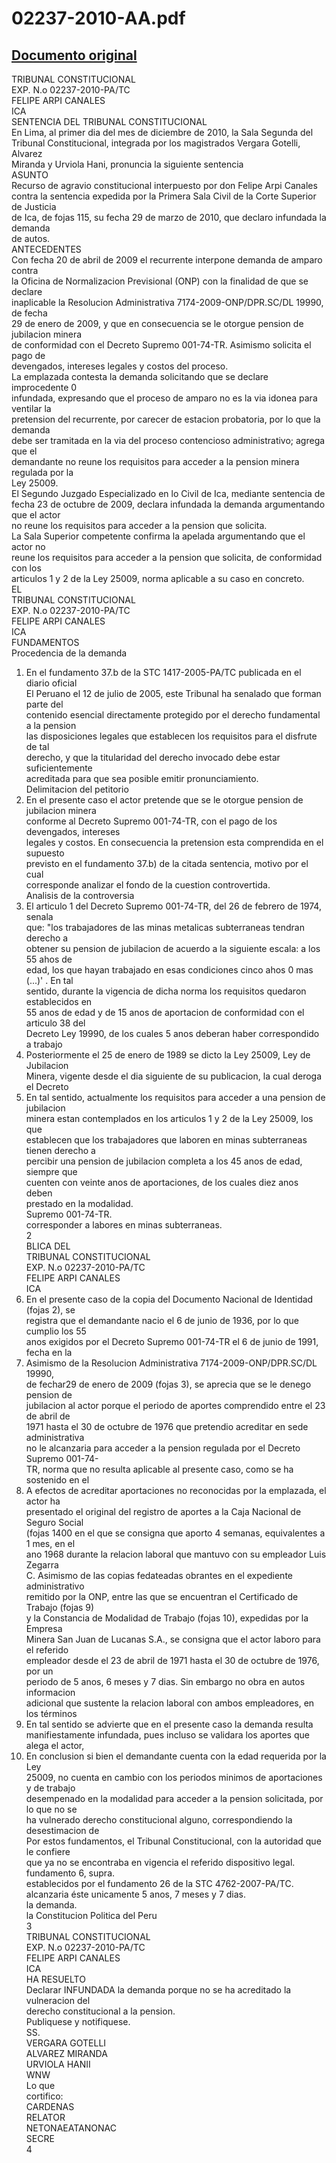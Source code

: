 
02237-2010-AA.pdf
=================
  
[Documento original](https://tc.gob.pe/jurisprudencia/2011/02237-2010-AA.pdf)  
---  
TRIBUNAL CONSTITUCIONAL  
EXP. N.o 02237-2010-PA/TC  
FELIPE ARPI CANALES  
ICA  
SENTENCIA DEL TRIBUNAL CONSTITUCIONAL  
En Lima, al primer dia del mes de diciembre de 2010, la Sala Segunda del  
Tribunal Constitucional, integrada por los magistrados Vergara Gotelli, Alvarez  
Miranda y Urviola Hani, pronuncia la siguiente sentencia  
ASUNTO  
Recurso de agravio constitucional interpuesto por don Felipe Arpi Canales  
contra la sentencia expedida por la Primera Sala Civil de la Corte Superior de Justicia  
de Ica, de fojas 115, su fecha 29 de marzo de 2010, que declaro infundada la demanda  
de autos.  
ANTECEDENTES  
Con fecha 20 de abril de 2009 el recurrente interpone demanda de amparo contra  
la Oficina de Normalizacion Previsional (ONP) con la finalidad de que se declare  
inaplicable la Resolucion Administrativa 7174-2009-ONP/DPR.SC/DL 19990, de fecha  
29 de enero de 2009, y que en consecuencia se le otorgue pension de jubilacion minera  
de conformidad con el Decreto Supremo 001-74-TR. Asimismo solicita el pago de  
devengados, intereses legales y costos del proceso.  
La emplazada contesta la demanda solicitando que se declare improcedente 0  
infundada, expresando que el proceso de amparo no es la via idonea para ventilar la  
pretension del recurrente, por carecer de estacion probatoria, por lo que la demanda  
debe ser tramitada en la via del proceso contencioso administrativo; agrega que el  
demandante no reune los requisitos para acceder a la pension minera regulada por la  
Ley 25009.  
El Segundo Juzgado Especializado en lo Civil de Ica, mediante sentencia de  
fecha 23 de octubre de 2009, declara infundada la demanda argumentando que el actor  
no reune los requisitos para acceder a la pension que solicita.  
La Sala Superior competente confirma la apelada argumentando que el actor no  
reune los requisitos para acceder a la pension que solicita, de conformidad con los  
articulos 1 y 2 de la Ley 25009, norma aplicable a su caso en concreto.  
EL  
TRIBUNAL CONSTITUCIONAL  
EXP. N.o 02237-2010-PA/TC  
FELIPE ARPI CANALES  
ICA  
FUNDAMENTOS  
Procedencia de la demanda  
1. En el fundamento 37.b de la STC 1417-2005-PA/TC publicada en el diario oficial  
El Peruano el 12 de julio de 2005, este Tribunal ha senalado que forman parte del  
contenido esencial directamente protegido por el derecho fundamental a la pension  
las disposiciones legales que establecen los requisitos para el disfrute de tal  
derecho, y que la titularidad del derecho invocado debe estar suficientemente  
acreditada para que sea posible emitir pronunciamiento.  
Delimitacion del petitorio  
2. En el presente caso el actor pretende que se le otorgue pension de jubilacion minera  
conforme al Decreto Supremo 001-74-TR, con el pago de los devengados, intereses  
legales y costos. En consecuencia la pretension esta comprendida en el supuesto  
previsto en el fundamento 37.b) de la citada sentencia, motivo por el cual  
corresponde analizar el fondo de la cuestion controvertida.  
Analisis de la controversia  
3. El articulo 1 del Decreto Supremo 001-74-TR, del 26 de febrero de 1974, senala  
que: "los trabajadores de las minas metalicas subterraneas tendran derecho a  
obtener su pension de jubilacion de acuerdo a la siguiente escala: a los 55 ahos de  
edad, los que hayan trabajado en esas condiciones cinco ahos 0 mas (...)' . En tal  
sentido, durante la vigencia de dicha norma los requisitos quedaron establecidos en  
55 anos de edad y de 15 anos de aportacion de conformidad con el articulo 38 del  
Decreto Ley 19990, de los cuales 5 anos deberan haber correspondido a trabajo  
4. Posteriormente el 25 de enero de 1989 se dicto la Ley 25009, Ley de Jubilacion  
Minera, vigente desde el dia siguiente de su publicacion, la cual deroga el Decreto  
5. En tal sentido, actualmente los requisitos para acceder a una pension de jubilacion  
minera estan contemplados en los articulos 1 y 2 de la Ley 25009, los que  
establecen que los trabajadores que laboren en minas subterraneas tienen derecho a  
percibir una pension de jubilacion completa a los 45 anos de edad, siempre que  
cuenten con veinte anos de aportaciones, de los cuales diez anos deben  
prestado en la modalidad.  
Supremo 001-74-TR.  
corresponder a labores en minas subterraneas.  
2  
BLICA DEL  
TRIBUNAL CONSTITUCIONAL  
EXP. N.o 02237-2010-PA/TC  
FELIPE ARPI CANALES  
ICA  
6. En el presente caso de la copia del Documento Nacional de Identidad (fojas 2), se  
registra que el demandante nacio el 6 de junio de 1936, por lo que cumplio los 55  
anos exigidos por el Decreto Supremo 001-74-TR el 6 de junio de 1991, fecha en la  
7. Asimismo de la Resolucion Administrativa 7174-2009-ONP/DPR.SC/DL 19990,  
de fechar29 de enero de 2009 (fojas 3), se aprecia que se le denego pension de  
jubilacion al actor porque el periodo de aportes comprendido entre el 23 de abril de  
1971 hasta el 30 de octubre de 1976 que pretendio acreditar en sede administrativa  
no le alcanzaria para acceder a la pension regulada por el Decreto Supremo 001-74-  
TR, norma que no resulta aplicable al presente caso, como se ha sostenido en el  
8. A efectos de acreditar aportaciones no reconocidas por la emplazada, el actor ha  
presentado el original del registro de aportes a la Caja Nacional de Seguro Social  
(fojas 1400 en el que se consigna que aporto 4 semanas, equivalentes a 1 mes, en el  
ano 1968 durante la relacion laboral que mantuvo con su empleador Luis Zegarra  
C. Asimismo de las copias fedateadas obrantes en el expediente administrativo  
remitido por la ONP, entre las que se encuentran el Certificado de Trabajo (fojas 9)  
y la Constancia de Modalidad de Trabajo (fojas 10), expedidas por la Empresa  
Minera San Juan de Lucanas S.A., se consigna que el actor laboro para el referido  
empleador desde el 23 de abril de 1971 hasta el 30 de octubre de 1976, por un  
periodo de 5 anos, 6 meses y 7 dias. Sin embargo no obra en autos informacion  
adicional que sustente la relacion laboral con ambos empleadores, en los términos  
9. En tal sentido se advierte que en el presente caso la demanda resulta  
manifiestamente infundada, pues incluso se validara los aportes que alega el actor,  
10. En conclusion si bien el demandante cuenta con la edad requerida por la Ley  
25009, no cuenta en cambio con los periodos minimos de aportaciones y de trabajo  
desempenado en la modalidad para acceder a la pension solicitada, por lo que no se  
ha vulnerado derecho constitucional alguno, correspondiendo la desestimacion de  
Por estos fundamentos, el Tribunal Constitucional, con la autoridad que le confiere  
que ya no se encontraba en vigencia el referido dispositivo legal.  
fundamento 6, supra.  
establecidos por el fundamento 26 de la STC 4762-2007-PA/TC.  
alcanzaria éste unicamente 5 anos, 7 meses y 7 dias.  
la demanda.  
la Constitucion Politica del Peru  
3  
TRIBUNAL CONSTITUCIONAL  
EXP. N.o 02237-2010-PA/TC  
FELIPE ARPI CANALES  
ICA  
HA RESUELTO  
Declarar INFUNDADA la demanda porque no se ha acreditado la vulneracion del  
derecho constitucional a la pension.  
Publiquese y notifiquese.  
SS.  
VERGARA GOTELLI  
ALVAREZ MIRANDA  
URVIOLA HANII  
WNW  
Lo que  
cortifico:  
CARDENAS  
RELATOR  
NETONAEATANONAC  
SECRE  
4